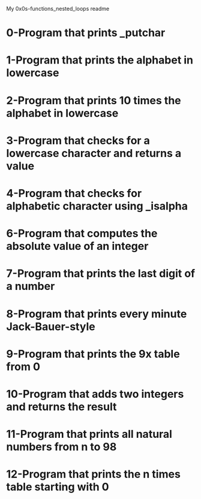My 0x0s-functions_nested_loops readme
# 0-Program that prints _putchar
# 1-Program that prints the alphabet in lowercase
# 2-Program that prints 10 times the alphabet in lowercase
# 3-Program that checks for a lowercase character and returns a value
# 4-Program that checks for alphabetic character using _isalpha
# 6-Program that computes the absolute value of an integer
# 7-Program that prints the last digit of a number
# 8-Program that prints every minute Jack-Bauer-style
# 9-Program that prints the 9x table from 0
# 10-Program that adds two integers and returns the result
# 11-Program that prints all natural numbers from n to 98
# 12-Program that prints the n times table starting with 0
